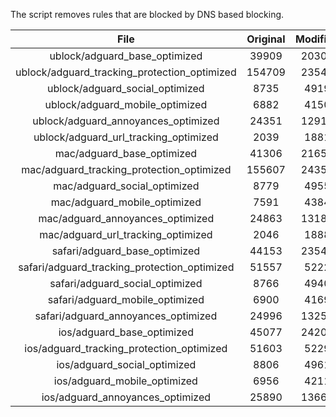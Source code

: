 The script removes rules that are blocked by DNS based blocking.


| File | Original | Modified |
|:----:|:-----:|:-----:|
| ublock/adguard_base_optimized | 39909 | 20306 |
| ublock/adguard_tracking_protection_optimized | 154709 | 23543 |
| ublock/adguard_social_optimized | 8735 | 4919 |
| ublock/adguard_mobile_optimized | 6882 | 4150 |
| ublock/adguard_annoyances_optimized | 24351 | 12919 |
| ublock/adguard_url_tracking_optimized | 2039 | 1881 |
| mac/adguard_base_optimized | 41306 | 21655 |
| mac/adguard_tracking_protection_optimized | 155607 | 24351 |
| mac/adguard_social_optimized | 8779 | 4955 |
| mac/adguard_mobile_optimized | 7591 | 4384 |
| mac/adguard_annoyances_optimized | 24863 | 13180 |
| mac/adguard_url_tracking_optimized | 2046 | 1888 |
| safari/adguard_base_optimized | 44153 | 23548 |
| safari/adguard_tracking_protection_optimized | 51557 | 5222 |
| safari/adguard_social_optimized | 8766 | 4940 |
| safari/adguard_mobile_optimized | 6900 | 4169 |
| safari/adguard_annoyances_optimized | 24996 | 13258 |
| ios/adguard_base_optimized | 45077 | 24206 |
| ios/adguard_tracking_protection_optimized | 51603 | 5229 |
| ios/adguard_social_optimized | 8806 | 4961 |
| ios/adguard_mobile_optimized | 6956 | 4211 |
| ios/adguard_annoyances_optimized | 25890 | 13667 |
